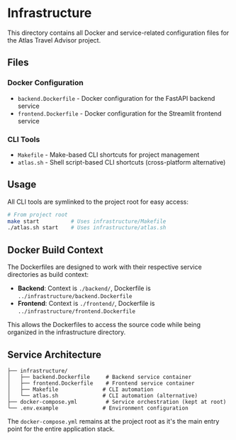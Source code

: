 # Infrastructure

This directory contains all Docker and service-related configuration files for the Atlas Travel Advisor project.

## Files

### Docker Configuration
- `backend.Dockerfile` - Docker configuration for the FastAPI backend service
- `frontend.Dockerfile` - Docker configuration for the Streamlit frontend service

### CLI Tools
- `Makefile` - Make-based CLI shortcuts for project management
- `atlas.sh` - Shell script-based CLI shortcuts (cross-platform alternative)

## Usage

All CLI tools are symlinked to the project root for easy access:

```bash
# From project root
make start          # Uses infrastructure/Makefile
./atlas.sh start    # Uses infrastructure/atlas.sh
```

## Docker Build Context

The Dockerfiles are designed to work with their respective service directories as build context:

- **Backend**: Context is `./backend/`, Dockerfile is `../infrastructure/backend.Dockerfile`
- **Frontend**: Context is `./frontend/`, Dockerfile is `../infrastructure/frontend.Dockerfile`

This allows the Dockerfiles to access the source code while being organized in the infrastructure directory.

## Service Architecture

```
├── infrastructure/
│   ├── backend.Dockerfile     # Backend service container
│   ├── frontend.Dockerfile    # Frontend service container
│   ├── Makefile              # CLI automation
│   └── atlas.sh              # CLI automation (alternative)
├── docker-compose.yml         # Service orchestration (kept at root)
└── .env.example              # Environment configuration
```

The `docker-compose.yml` remains at the project root as it's the main entry point for the entire application stack.
